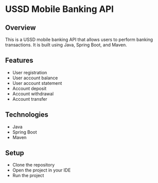 # USSD Mobile Banking API

## Overview
This is a USSD mobile banking API that allows users to perform banking transactions.
It is built using Java, Spring Boot, and Maven.

## Features
- User registration
- User account balance
- User account statement
- Account deposit
- Account withdrawal
- Account transfer

## Technologies
- Java
- Spring Boot
- Maven

## Setup
- Clone the repository
- Open the project in your IDE
- Run the project
